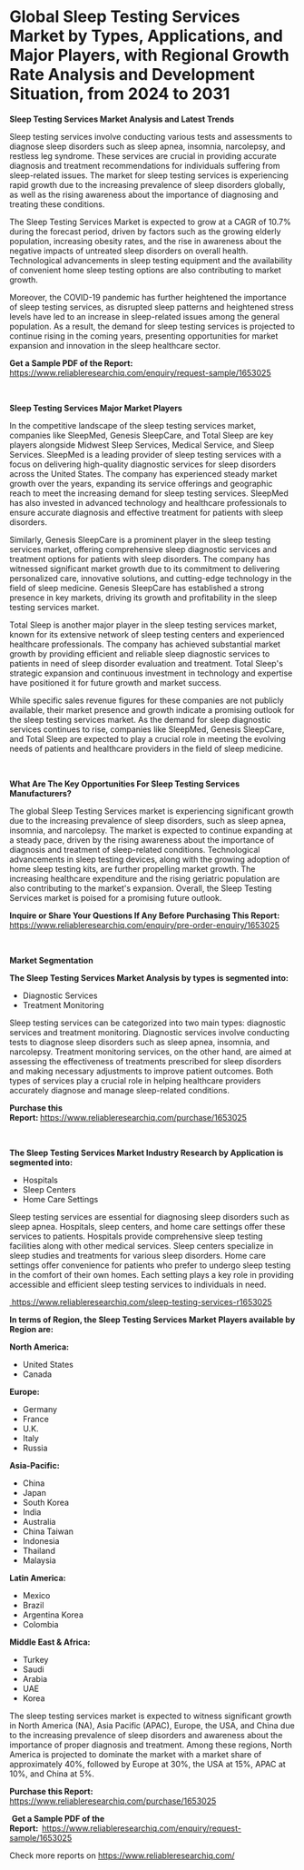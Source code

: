 <p><h1>Global Sleep Testing Services Market by Types, Applications, and Major Players, with Regional Growth Rate Analysis and Development Situation, from 2024 to 2031</h1></p><p><strong>Sleep Testing Services Market Analysis and Latest Trends</strong></p>
<p><p>Sleep testing services involve conducting various tests and assessments to diagnose sleep disorders such as sleep apnea, insomnia, narcolepsy, and restless leg syndrome. These services are crucial in providing accurate diagnosis and treatment recommendations for individuals suffering from sleep-related issues. The market for sleep testing services is experiencing rapid growth due to the increasing prevalence of sleep disorders globally, as well as the rising awareness about the importance of diagnosing and treating these conditions.</p><p>The Sleep Testing Services Market is expected to grow at a CAGR of 10.7% during the forecast period, driven by factors such as the growing elderly population, increasing obesity rates, and the rise in awareness about the negative impacts of untreated sleep disorders on overall health. Technological advancements in sleep testing equipment and the availability of convenient home sleep testing options are also contributing to market growth.</p><p>Moreover, the COVID-19 pandemic has further heightened the importance of sleep testing services, as disrupted sleep patterns and heightened stress levels have led to an increase in sleep-related issues among the general population. As a result, the demand for sleep testing services is projected to continue rising in the coming years, presenting opportunities for market expansion and innovation in the sleep healthcare sector.</p></p>
<p><strong>Get a Sample PDF of the Report:&nbsp;</strong> <a href="https://www.reliableresearchiq.com/enquiry/request-sample/1653025">https://www.reliableresearchiq.com/enquiry/request-sample/1653025</a></p>
<p>&nbsp;</p>
<p><strong>Sleep Testing Services Major Market Players</strong></p>
<p><p>In the competitive landscape of the sleep testing services market, companies like SleepMed, Genesis SleepCare, and Total Sleep are key players alongside Midwest Sleep Services, Medical Service, and Sleep Services. SleepMed is a leading provider of sleep testing services with a focus on delivering high-quality diagnostic services for sleep disorders across the United States. The company has experienced steady market growth over the years, expanding its service offerings and geographic reach to meet the increasing demand for sleep testing services. SleepMed has also invested in advanced technology and healthcare professionals to ensure accurate diagnosis and effective treatment for patients with sleep disorders.</p><p>Similarly, Genesis SleepCare is a prominent player in the sleep testing services market, offering comprehensive sleep diagnostic services and treatment options for patients with sleep disorders. The company has witnessed significant market growth due to its commitment to delivering personalized care, innovative solutions, and cutting-edge technology in the field of sleep medicine. Genesis SleepCare has established a strong presence in key markets, driving its growth and profitability in the sleep testing services market.</p><p>Total Sleep is another major player in the sleep testing services market, known for its extensive network of sleep testing centers and experienced healthcare professionals. The company has achieved substantial market growth by providing efficient and reliable sleep diagnostic services to patients in need of sleep disorder evaluation and treatment. Total Sleep's strategic expansion and continuous investment in technology and expertise have positioned it for future growth and market success.</p><p>While specific sales revenue figures for these companies are not publicly available, their market presence and growth indicate a promising outlook for the sleep testing services market. As the demand for sleep diagnostic services continues to rise, companies like SleepMed, Genesis SleepCare, and Total Sleep are expected to play a crucial role in meeting the evolving needs of patients and healthcare providers in the field of sleep medicine.</p></p>
<p>&nbsp;</p>
<p><strong>What Are The Key Opportunities For Sleep Testing Services Manufacturers?</strong></p>
<p><p>The global Sleep Testing Services market is experiencing significant growth due to the increasing prevalence of sleep disorders, such as sleep apnea, insomnia, and narcolepsy. The market is expected to continue expanding at a steady pace, driven by the rising awareness about the importance of diagnosis and treatment of sleep-related conditions. Technological advancements in sleep testing devices, along with the growing adoption of home sleep testing kits, are further propelling market growth. The increasing healthcare expenditure and the rising geriatric population are also contributing to the market's expansion. Overall, the Sleep Testing Services market is poised for a promising future outlook.</p></p>
<p><strong>Inquire or Share Your Questions If Any Before Purchasing This Report:</strong> <a href="https://www.reliableresearchiq.com/enquiry/pre-order-enquiry/1653025">https://www.reliableresearchiq.com/enquiry/pre-order-enquiry/1653025</a></p>
<p>&nbsp;</p>
<p><strong>Market Segmentation</strong></p>
<p><strong>The Sleep Testing Services Market Analysis by types is segmented into:</strong></p>
<p><ul><li>Diagnostic Services</li><li>Treatment Monitoring</li></ul></p>
<p><p>Sleep testing services can be categorized into two main types: diagnostic services and treatment monitoring. Diagnostic services involve conducting tests to diagnose sleep disorders such as sleep apnea, insomnia, and narcolepsy. Treatment monitoring services, on the other hand, are aimed at assessing the effectiveness of treatments prescribed for sleep disorders and making necessary adjustments to improve patient outcomes. Both types of services play a crucial role in helping healthcare providers accurately diagnose and manage sleep-related conditions.</p></p>
<p><strong>Purchase this Report:&nbsp;</strong><a href="https://www.reliableresearchiq.com/purchase/1653025">https://www.reliableresearchiq.com/purchase/1653025</a></p>
<p>&nbsp;</p>
<p><strong>The Sleep Testing Services Market Industry Research by Application is segmented into:</strong></p>
<p><ul><li>Hospitals</li><li>Sleep Centers</li><li>Home Care Settings</li></ul></p>
<p><p>Sleep testing services are essential for diagnosing sleep disorders such as sleep apnea. Hospitals, sleep centers, and home care settings offer these services to patients. Hospitals provide comprehensive sleep testing facilities along with other medical services. Sleep centers specialize in sleep studies and treatments for various sleep disorders. Home care settings offer convenience for patients who prefer to undergo sleep testing in the comfort of their own homes. Each setting plays a key role in providing accessible and efficient sleep testing services to individuals in need.</p></p>
<p><a href="https://www.reliableresearchiq.com/sleep-testing-services-r1653025">&nbsp;https://www.reliableresearchiq.com/sleep-testing-services-r1653025</a></p>
<p><strong>In terms of Region, the Sleep Testing Services Market Players available by Region are:</strong></p>
<p>
    <p> <strong> North America: </strong>
        <ul>
            <li>United States</li>
            <li>Canada</li>
        </ul>
        </p> 
    <p> <strong> Europe: </strong>
        <ul>
            <li>Germany</li>
            <li>France</li>
            <li>U.K.</li>
            <li>Italy</li>
            <li>Russia</li>
        </ul>
        </p> 
    <p> <strong> Asia-Pacific: </strong>
        <ul>
            <li>China</li>
            <li>Japan</li>
            <li>South Korea</li>
            <li>India</li>
            <li>Australia</li>
            <li>China Taiwan</li>
            <li>Indonesia</li>
            <li>Thailand</li>
            <li>Malaysia</li>
        </ul>
        </p> 
    <p> <strong> Latin America: </strong>
        <ul>
            <li>Mexico</li>
            <li>Brazil</li>
            <li>Argentina Korea</li>
            <li>Colombia</li>
        </ul>
        </p> 
    <p> <strong> Middle East & Africa: </strong>
        <ul>
            <li>Turkey</li>
            <li>Saudi</li>
            <li>Arabia</li>
            <li>UAE</li>
            <li>Korea</li>
        </ul>
    </p>
    </p>
<p><p>The sleep testing services market is expected to witness significant growth in North America (NA), Asia Pacific (APAC), Europe, the USA, and China due to the increasing prevalence of sleep disorders and awareness about the importance of proper diagnosis and treatment. Among these regions, North America is projected to dominate the market with a market share of approximately 40%, followed by Europe at 30%, the USA at 15%, APAC at 10%, and China at 5%.</p></p>
<p><strong>Purchase this Report: </strong><a href="https://www.reliableresearchiq.com/purchase/1653025">https://www.reliableresearchiq.com/purchase/1653025</a></p>
<p>&nbsp;<strong>Get a Sample PDF of the Report:&nbsp;&nbsp;</strong><a href="https://www.reliableresearchiq.com/enquiry/request-sample/1653025">https://www.reliableresearchiq.com/enquiry/request-sample/1653025</a></p>
<p><strong></strong></p>
<p>Check more reports on <a href="https://www.reliableresearchiq.com/">https://www.reliableresearchiq.com/</a></p>